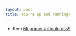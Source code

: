 ```yaml
---
layout: post
title: You're up and running!
---
```


* Item [Mi primer artículo css!!](https://alfonsoterrones.github.io/Mi-primer-articulo-css/)

